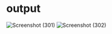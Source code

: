 # output
![Screenshot (301)](https://user-images.githubusercontent.com/43146870/113177800-8aa29980-926b-11eb-92eb-eba7f4e53b6e.png)
![Screenshot (302)](https://user-images.githubusercontent.com/43146870/113177863-9a21e280-926b-11eb-80ec-eef0cae183a7.png)
